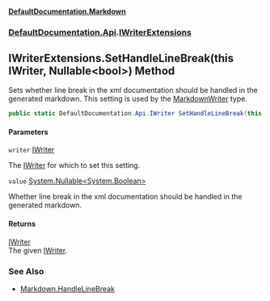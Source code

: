 #### [DefaultDocumentation\.Markdown](../../../index.md 'index')
### [DefaultDocumentation\.Api](../../../index.md#DefaultDocumentation.Api 'DefaultDocumentation\.Api').[IWriterExtensions](index.md 'DefaultDocumentation\.Api\.IWriterExtensions')

## IWriterExtensions\.SetHandleLineBreak\(this IWriter, Nullable\<bool\>\) Method

Sets whether line break in the xml documentation should be handled in the generated markdown\.
This setting is used by the [MarkdownWriter](../../Markdown/Writers/MarkdownWriter/index.md 'DefaultDocumentation\.Markdown\.Writers\.MarkdownWriter') type\.

```csharp
public static DefaultDocumentation.Api.IWriter SetHandleLineBreak(this DefaultDocumentation.Api.IWriter writer, System.Nullable<bool> value);
```
#### Parameters

<a name='DefaultDocumentation.Api.IWriterExtensions.SetHandleLineBreak(thisDefaultDocumentation.Api.IWriter,System.Nullable_bool_).writer'></a>

`writer` [IWriter](https://github.com/Doraku/DefaultDocumentation/blob/master/documentation/api/DefaultDocumentation/Api/IWriter/index.md 'DefaultDocumentation\.Api\.IWriter')

The [IWriter](https://github.com/Doraku/DefaultDocumentation/blob/master/documentation/api/DefaultDocumentation/Api/IWriter/index.md 'DefaultDocumentation\.Api\.IWriter') for which to set this setting\.

<a name='DefaultDocumentation.Api.IWriterExtensions.SetHandleLineBreak(thisDefaultDocumentation.Api.IWriter,System.Nullable_bool_).value'></a>

`value` [System\.Nullable&lt;](https://docs.microsoft.com/en-us/dotnet/api/System.Nullable-1 'System\.Nullable\`1')[System\.Boolean](https://docs.microsoft.com/en-us/dotnet/api/System.Boolean 'System\.Boolean')[&gt;](https://docs.microsoft.com/en-us/dotnet/api/System.Nullable-1 'System\.Nullable\`1')

Whether line break in the xml documentation should be handled in the generated markdown\.

#### Returns
[IWriter](https://github.com/Doraku/DefaultDocumentation/blob/master/documentation/api/DefaultDocumentation/Api/IWriter/index.md 'DefaultDocumentation\.Api\.IWriter')  
The given [IWriter](https://github.com/Doraku/DefaultDocumentation/blob/master/documentation/api/DefaultDocumentation/Api/IWriter/index.md 'DefaultDocumentation\.Api\.IWriter')\.

### See Also
- [Markdown\.HandleLineBreak](https://github.com/Doraku/DefaultDocumentation#MarkdownConfiguration_HandleLineBreak 'https://github\.com/Doraku/DefaultDocumentation\#MarkdownConfiguration\_HandleLineBreak')